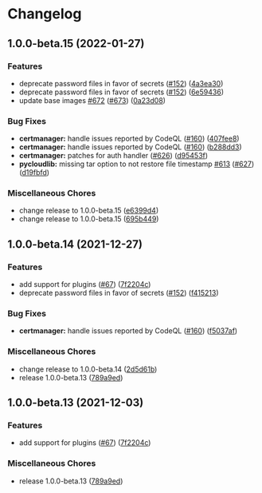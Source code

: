 # Changelog

## 1.0.0-beta.15 (2022-01-27)


### Features

* deprecate password files in favor of secrets ([#152](https://github.com/JanssenProject/jans/issues/152)) ([4a3ea30](https://github.com/JanssenProject/jans/commit/4a3ea301eca589a4f68b5fe82beb7058205c73d6))
* deprecate password files in favor of secrets ([#152](https://github.com/JanssenProject/jans/issues/152)) ([6e59436](https://github.com/JanssenProject/jans/commit/6e5943612708a4d4833afb7ef301436188dd2976))
* update base images [#672](https://github.com/JanssenProject/jans/issues/672) ([#673](https://github.com/JanssenProject/jans/issues/673)) ([0a23d08](https://github.com/JanssenProject/jans/commit/0a23d085ea8fe16d0b4cd21cd3ec8cde59df9f9a))


### Bug Fixes

* **certmanager:** handle issues reported by CodeQL ([#160](https://github.com/JanssenProject/jans/issues/160)) ([407fee8](https://github.com/JanssenProject/jans/commit/407fee87ea911f990b8a87a7dfdc51275eb952a9))
* **certmanager:** handle issues reported by CodeQL ([#160](https://github.com/JanssenProject/jans/issues/160)) ([b288dd3](https://github.com/JanssenProject/jans/commit/b288dd3a910d3e249790552216baa979115bcab5))
* **certmanager:** patches for auth handler ([#626](https://github.com/JanssenProject/jans/issues/626)) ([d95453f](https://github.com/JanssenProject/jans/commit/d95453f3a2234518b6c6d8ffd136543ba08bd238))
* **pycloudlib:** missing tar option to not restore file timestamp [#613](https://github.com/JanssenProject/jans/issues/613) ([#627](https://github.com/JanssenProject/jans/issues/627)) ([d19fbfd](https://github.com/JanssenProject/jans/commit/d19fbfd6891d03fb0c76073dfa8ba2ffc44a3b9b))


### Miscellaneous Chores

* change release to 1.0.0-beta.15 ([e6399d4](https://github.com/JanssenProject/jans/commit/e6399d4f36b8cbc2bac925234d2395c20fb8e7a7))
* change release to 1.0.0-beta.15 ([695b449](https://github.com/JanssenProject/jans/commit/695b4499b4e007726e8d157704daa5679399c397))

## 1.0.0-beta.14 (2021-12-27)


### Features

* add support for plugins ([#67](https://www.github.com/JanssenProject/jans-cloud-native/issues/67)) ([7f2204c](https://www.github.com/JanssenProject/jans-cloud-native/commit/7f2204cb186902ebdc0d1f6ae1d321f3c5eeea5b))
* deprecate password files in favor of secrets ([#152](https://www.github.com/JanssenProject/jans-cloud-native/issues/152)) ([f415213](https://www.github.com/JanssenProject/jans-cloud-native/commit/f415213cfd992363f3fb85005df16e963a6ed8ff))


### Bug Fixes

* **certmanager:** handle issues reported by CodeQL ([#160](https://www.github.com/JanssenProject/jans-cloud-native/issues/160)) ([f5037af](https://www.github.com/JanssenProject/jans-cloud-native/commit/f5037af9a9097b44063e099fd071cbdcd9feb21f))


### Miscellaneous Chores

* change release to 1.0.0-beta.14 ([2d5d61b](https://www.github.com/JanssenProject/jans-cloud-native/commit/2d5d61bc5971da0a087323e544f12206154af43f))
* release 1.0.0-beta.13 ([789a9ed](https://www.github.com/JanssenProject/jans-cloud-native/commit/789a9edbe2d78e7424dc6ce4f153f719a5f09e35))

## 1.0.0-beta.13 (2021-12-03)


### Features

* add support for plugins ([#67](https://www.github.com/JanssenProject/jans-cloud-native/issues/67)) ([7f2204c](https://www.github.com/JanssenProject/jans-cloud-native/commit/7f2204cb186902ebdc0d1f6ae1d321f3c5eeea5b))


### Miscellaneous Chores

* release 1.0.0-beta.13 ([789a9ed](https://www.github.com/JanssenProject/jans-cloud-native/commit/789a9edbe2d78e7424dc6ce4f153f719a5f09e35))
